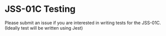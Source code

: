 # JSS-01C Testing

Please submit an issue if you are interested in writing tests for the JSS-01C.
(Ideally test will be written using Jest)
